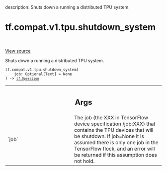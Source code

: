 description: Shuts down a running a distributed TPU system.

<div itemscope itemtype="http://developers.google.com/ReferenceObject">
<meta itemprop="name" content="tf.compat.v1.tpu.shutdown_system" />
<meta itemprop="path" content="Stable" />
</div>

# tf.compat.v1.tpu.shutdown_system

<!-- Insert buttons and diff -->

<table class="tfo-notebook-buttons tfo-api nocontent" align="left">

</table>

<a target="_blank" href="/code/stable/tensorflow/python/tpu/tpu.py">View source</a>



Shuts down a running a distributed TPU system.

<pre class="devsite-click-to-copy prettyprint lang-py tfo-signature-link">
<code>tf.compat.v1.tpu.shutdown_system(
    job: Optional[Text] = None
) -> <a href="../../../../tf/Operation.md"><code>tf.Operation</code></a>
</code></pre>



<!-- Placeholder for "Used in" -->


<!-- Tabular view -->
 <table class="responsive fixed orange">
<colgroup><col width="214px"><col></colgroup>
<tr><th colspan="2"><h2 class="add-link">Args</h2></th></tr>

<tr>
<td>
`job`
</td>
<td>
The job (the XXX in TensorFlow device specification /job:XXX) that
contains the TPU devices that will be shutdown. If job=None it is
assumed there is only one job in the TensorFlow flock, and an error will
be returned if this assumption does not hold.
</td>
</tr>
</table>


